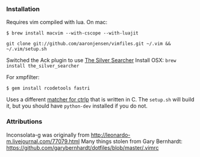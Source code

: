 ### Installation

Requires vim compiled with lua. On mac:

```
$ brew install macvim --with-cscope --with-luajit
```

`git clone git://github.com/aaronjensen/vimfiles.git ~/.vim && ~/.vim/setup.sh`

Switched the Ack plugin to use [The Silver Searcher](https://github.com/ggreer/the_silver_searcher)
Install OSX: `brew install the_silver_searcher`

For xmpfilter:

```
$ gem install rcodetools fastri
```

Uses a different [matcher for
ctrlp](https://github.com/JazzCore/ctrlp-cmatcher) that is written in C. The
`setup.sh` will build it, but you should have `python-dev` installed if you do
not.

### Attributions

Inconsolata-g was originally from http://leonardo-m.livejournal.com/77079.html
Many things stolen from Gary Bernhardt: https://github.com/garybernhardt/dotfiles/blob/master/.vimrc
